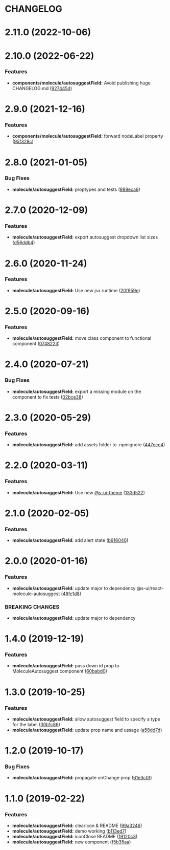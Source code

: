 # CHANGELOG

# 2.11.0 (2022-10-06)



# 2.10.0 (2022-06-22)


### Features

* **components/molecule/autosuggestField:** Avoid publishing huge CHANGELOG.md ([927445d](https://github.com/SUI-Components/sui-components/commit/927445d5d060233f457853cfb2e8322e9205e891))



# 2.9.0 (2021-12-16)


### Features

* **components/molecule/autosuggestField:** forward nodeLabel property ([95f328c](https://github.com/SUI-Components/sui-components/commit/95f328c08895c892b04616b7a30cb9663ab21a02))



# 2.8.0 (2021-01-05)


### Bug Fixes

* **molecule/autosuggestField:** proptypes and tests ([989eca9](https://github.com/SUI-Components/sui-components/commit/989eca96dde5fb82607dd8f18fd7f97df0938eb1))



# 2.7.0 (2020-12-09)


### Features

* **molecule/autosuggestField:** export autosuggest dropdown list sizes ([d56ddb4](https://github.com/SUI-Components/sui-components/commit/d56ddb4f63a47653cd0e12e6a6c2d653f7ccd3a9))



# 2.6.0 (2020-11-24)


### Features

* **molecule/autosuggestField:** Use new jsx runtime ([20f959e](https://github.com/SUI-Components/sui-components/commit/20f959e1bb42ba7a14cfa6a5892956fd3e5eb0e0))



# 2.5.0 (2020-09-16)


### Features

* **molecule/autosuggestField:** move class component to functional component ([0748223](https://github.com/SUI-Components/sui-components/commit/0748223f73ed816d30912038893ae5d997a1d29c))



# 2.4.0 (2020-07-21)


### Bug Fixes

* **molecule/autosuggestField:** export a missing module on the component to fix tests ([02bce38](https://github.com/SUI-Components/sui-components/commit/02bce38d6a6f5f4b7a6e1680390af8e2a4de8e39))



# 2.3.0 (2020-05-29)


### Features

* **molecule/autosuggestField:** add assets folder to .npmignore ([447ecc4](https://github.com/SUI-Components/sui-components/commit/447ecc4af9554d528ab7a15196fa24991b234cea))



# 2.2.0 (2020-03-11)


### Features

* **molecule/autosuggestField:** Use new [@s-ui-theme](https://github.com/s-ui-theme) ([133d522](https://github.com/SUI-Components/sui-components/commit/133d52237cb63ed81db3eda60e7f2c14f2c8a070))



# 2.1.0 (2020-02-05)


### Features

* **molecule/autosuggestField:** add alert state ([b916040](https://github.com/SUI-Components/sui-components/commit/b916040ec4b5fd0079b31e59e508b513a94b7420))



# 2.0.0 (2020-01-16)


### Features

* **molecule/autosuggestField:** update major to dependency @s-ui/react-molecule-autosuggest ([48fc1d8](https://github.com/SUI-Components/sui-components/commit/48fc1d89cb2d1db5cbee5b9df7a5183c35e6635f))


### BREAKING CHANGES

* **molecule/autosuggestField:** update major to dependency



# 1.4.0 (2019-12-19)


### Features

* **molecule/autosuggestField:** pass down id prop to MoleculeAutosuggest component ([60babd0](https://github.com/SUI-Components/sui-components/commit/60babd0cb3fd8ef9d8ad48dec4f144de65237715))



# 1.3.0 (2019-10-25)


### Features

* **molecule/autosuggestField:** allow autosuggest field to specify a type for the label ([30b1c86](https://github.com/SUI-Components/sui-components/commit/30b1c861db94b72f4828f7dd90c55c5fab49f99a))
* **molecule/autosuggestField:** update prop name and ussage ([a58dd7d](https://github.com/SUI-Components/sui-components/commit/a58dd7d8068dfccc02506b7e0b1bc5f159b8679f))



# 1.2.0 (2019-10-17)


### Bug Fixes

* **molecule/autosuggestField:** propagate onChange prop ([61e3c0f](https://github.com/SUI-Components/sui-components/commit/61e3c0f53b4a5c95713c6565010a140a8d74884f))



# 1.1.0 (2019-02-22)


### Features

* **molecule/autosuggestField:** clearIcon & README ([99a3246](https://github.com/SUI-Components/sui-components/commit/99a3246144fc1368848bc79d9d85f0abcb3feb68))
* **molecule/autosuggestField:** demo working ([b113ed7](https://github.com/SUI-Components/sui-components/commit/b113ed77a14538deb19406d499efcda72c95b2fb))
* **molecule/autosuggestField:** iconClose README ([19120c3](https://github.com/SUI-Components/sui-components/commit/19120c3703af72bce41e0503f9e1aa591525fca3))
* **molecule/autosuggestField:** new component ([f5b35aa](https://github.com/SUI-Components/sui-components/commit/f5b35aa47697abf96e512e64e79e280f44fec6de))



